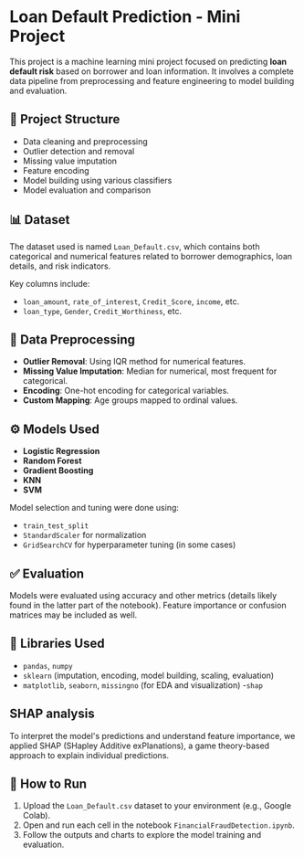 
# Loan Default Prediction - Mini Project

This project is a machine learning mini project focused on predicting **loan default risk** based on borrower and loan information. It involves a complete data pipeline from preprocessing and feature engineering to model building and evaluation.

## 📂 Project Structure

- Data cleaning and preprocessing
- Outlier detection and removal
- Missing value imputation
- Feature encoding
- Model building using various classifiers
- Model evaluation and comparison

## 📊 Dataset

The dataset used is named `Loan_Default.csv`, which contains both categorical and numerical features related to borrower demographics, loan details, and risk indicators.

Key columns include:
- `loan_amount`, `rate_of_interest`, `Credit_Score`, `income`, etc.
- `loan_type`, `Gender`, `Credit_Worthiness`, etc.

## 🧹 Data Preprocessing

- **Outlier Removal**: Using IQR method for numerical features.
- **Missing Value Imputation**: Median for numerical, most frequent for categorical.
- **Encoding**: One-hot encoding for categorical variables.
- **Custom Mapping**: Age groups mapped to ordinal values.

## ⚙️ Models Used

- **Logistic Regression**
- **Random Forest**
- **Gradient Boosting**
- **KNN**
- **SVM**

Model selection and tuning were done using:
- `train_test_split`
- `StandardScaler` for normalization
- `GridSearchCV` for hyperparameter tuning (in some cases)

## ✅ Evaluation

Models were evaluated using accuracy and other metrics (details likely found in the latter part of the notebook). Feature importance or confusion matrices may be included as well.

## 🧰 Libraries Used

- `pandas`, `numpy`
- `sklearn` (imputation, encoding, model building, scaling, evaluation)
- `matplotlib`, `seaborn`, `missingno` (for EDA and visualization)
-`shap`
## SHAP analysis 
To interpret the model's predictions and understand feature importance, we applied SHAP (SHapley Additive exPlanations), a game theory-based approach to explain individual predictions.
## 📌 How to Run

1. Upload the `Loan_Default.csv` dataset to your environment (e.g., Google Colab).
2. Open and run each cell in the notebook `FinancialFraudDetection.ipynb`.
3. Follow the outputs and charts to explore the model training and evaluation.


